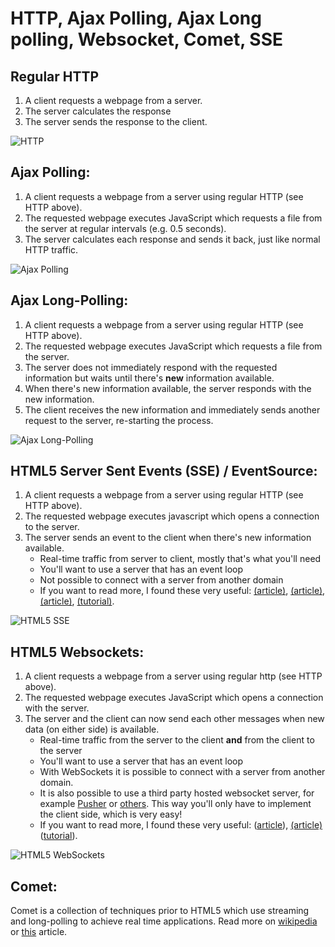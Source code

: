 # HTTP, Ajax Polling, Ajax Long polling, Websocket, Comet, SSE

## Regular HTTP

1. A client requests a webpage from a server.
1. The server calculates the response
1. The server sends the response to the client.

![HTTP](https://i.stack.imgur.com/TK1ZG.png)

## Ajax Polling:

1. A client requests a webpage from a server using regular HTTP (see HTTP above).
1. The requested webpage executes JavaScript which requests a file from the server at regular intervals (e.g. 0.5 seconds).
1. The server calculates each response and sends it back, just like normal HTTP traffic.

![Ajax Polling](https://i.stack.imgur.com/qlMEU.png)

## Ajax Long-Polling:

1. A client requests a webpage from a server using regular HTTP (see HTTP above).
1. The requested webpage executes JavaScript which requests a file from the server.
1. The server does not immediately respond with the requested information but waits until there's **new** information available.
1. When there's new information available, the server responds with the new information.
1. The client receives the new information and immediately sends another request to the server, re-starting the process.

![Ajax Long-Polling](https://i.stack.imgur.com/zLnOU.png)

## HTML5 Server Sent Events (SSE) / EventSource:

1. A client requests a webpage from a server using regular HTTP (see HTTP above).
1. The requested webpage executes javascript which opens a connection to the server.
1. The server sends an event to the client when there's new information available.
   - Real-time traffic from server to client, mostly that's what you'll need
   - You'll want to use a server that has an event loop
   - Not possible to connect with a server from another domain
   - If you want to read more, I found these very useful: [(article)](https://developer.mozilla.org/en-US/docs/Server-sent_events/Using_server-sent_events), [(article)](http://html5doctor.com/server-sent-events/#api), [(article)](http://www.html5rocks.com/en/tutorials/eventsource/basics/), [(tutorial)](http://jaxenter.com/tutorial-jsf-2-and-html5-server-sent-events-42932.html).

![HTML5 SSE](https://i.stack.imgur.com/ziR5h.png)

## HTML5 Websockets:

1. A client requests a webpage from a server using regular http (see HTTP above).
1. The requested webpage executes JavaScript which opens a connection with the server.
1. The server and the client can now send each other messages when new data (on either side) is available.
   - Real-time traffic from the server to the client **and** from the client to the server
   - You'll want to use a server that has an event loop
   - With WebSockets it is possible to connect with a server from another domain.
   - It is also possible to use a third party hosted websocket server, for example [Pusher](http://pusher.com/) or [others](http://www.leggetter.co.uk/real-time-web-technologies-guide). This way you'll only have to implement the client side, which is very easy!
   - If you want to read more, I found these very useful: ([article](http://www.developerfusion.com/article/143158/an-introduction-to-websockets/)), [(article)](https://developer.mozilla.org/en-US/docs/WebSockets/Writing_WebSocket_client_applications) ([tutorial](http://net.tutsplus.com/tutorials/javascript-ajax/start-using-html5-websockets-today/)).

![HTML5 WebSockets](https://i.stack.imgur.com/CgDlc.png)

## Comet:

Comet is a collection of techniques prior to HTML5 which use streaming and long-polling to achieve real time applications. Read more on [wikipedia](http://en.wikipedia.org/wiki/Comet_%28programming%29) or [this](http://www.ibm.com/developerworks/web/library/wa-reverseajax1/index.html) article.